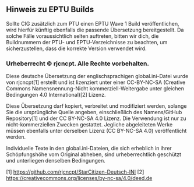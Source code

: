 ## Hinweis zu EPTU Builds
Sollte CIG zusätzlich zum PTU einen EPTU Wave 1 Build veröffentlichen, wird hierfür künftig ebenfalls die passende Übersetzung bereitgestellt. Da solche Fälle voraussichtlich selten auftreten, bitten wir dich, die Buildnummern der PTU- und EPTU-Verzeichnisse zu beachten, um sicherzustellen, dass die korrekte Version verwendet wird.

### Urheberrecht © rjcncpt. Alle Rechte vorbehalten.

Diese deutsche Übersetzung der englischsprachigen global.ini-Datei wurde von rjcncpt[1] erstellt und ist lizenziert unter einer CC-BY-NC-SA (Creative Commons Namensnennung-Nicht kommerziell-Weitergabe unter gleichen Bedingungen 4.0 International)[2] Lizenz.

Diese Übersetzung darf kopiert, verbreitet und modifiziert werden, solange Sie die ursprüngliche Quelle angeben, einschließlich des Namens/GitHub Repository[1] und der CC BY-NC-SA 4.0 Lizenz. Die Verwendung ist nur zu nicht-kommerziellen Zwecken gestattet. Jegliche abgeleiteten Werke müssen ebenfalls unter derselben Lizenz (CC BY-NC-SA 4.0) veröffentlicht werden.

Individuelle Texte in den global.ini-Dateien, die sich erheblich in ihrer Schöpfungshöhe vom Original abheben, sind urheberrechtlich geschützt und unterliegen denselben Bedingungen.

[1] https://github.com/rjcncpt/StarCitizen-Deutsch-INI [2] https://creativecommons.org/licenses/by-nc-sa/4.0/deed.de
